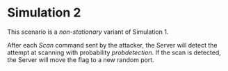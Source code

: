 # Simulation 2

This scenario is a *non-stationary* variant of Simulation 1.

After each *Scan* command sent by the attacker, the Server will detect the attempt at scanning with probability *probdetection*. If the scan is detected, the Server will move the flag to a new random port.